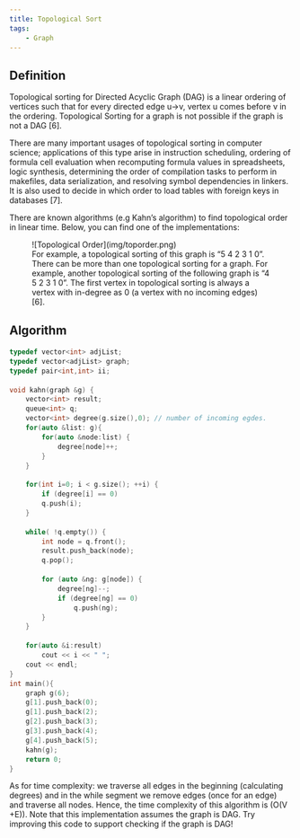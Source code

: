 ```yaml
---
title: Topological Sort
tags:
    - Graph
---
```


## Definition


Topological sorting for Directed Acyclic Graph (DAG) is a linear ordering of vertices such that for every directed edge u->v, vertex u comes before v in the ordering. Topological Sorting for a graph is not possible if the graph is not a DAG [6].

There are many important usages of topological sorting in computer science; applications of this type arise in instruction scheduling, ordering of formula cell evaluation when recomputing formula values in spreadsheets, logic synthesis, determining the order of compilation tasks to perform in makefiles, data serialization, and resolving symbol dependencies in linkers. It is also used to decide in which order to load tables with foreign keys in databases [7].

There are known algorithms (e.g Kahn’s algorithm) to find topological order in linear time. Below, you can find one of the implementations:

<figure>
![Topological Order](img/toporder.png)
<figcaption>For example, a topological sorting of this graph is “5 4 2 3 1 0”. There can be more than one topological sorting for a graph. For example, another topological sorting of the following graph is “4 5 2 3 1 0”. The first vertex in topological sorting is always a vertex with in-degree as 0 (a vertex with no incoming edges)[6].</figcaption>
</figure>

## Algorithm

```cpp
typedef vector<int> adjList;
typedef vector<adjList> graph;
typedef pair<int,int> ii;

void kahn(graph &g) {
    vector<int> result;
    queue<int> q;
    vector<int> degree(g.size(),0); // number of incoming egdes.
    for(auto &list: g){
        for(auto &node:list) {
            degree[node]++;
        } 
    }

    for(int i=0; i < g.size(); ++i) {
        if (degree[i] == 0)
        q.push(i);
    }

    while( !q.empty()) {
        int node = q.front();
        result.push_back(node);
        q.pop();

        for (auto &ng: g[node]) {
            degree[ng]--;
            if (degree[ng] == 0)
                q.push(ng); 
        }
    }

    for(auto &i:result)
        cout << i << " ";
    cout << endl;
}
int main(){
    graph g(6);
    g[1].push_back(0);
    g[1].push_back(2);
    g[2].push_back(3);
    g[3].push_back(4);
    g[4].push_back(5);
    kahn(g);
    return 0; 
}
```

As for time complexity: we traverse all edges in the beginning (calculating degrees) and in the while segment we remove edges (once for an edge) and traverse all nodes. Hence, the time complexity of this algorithm is \(O(V +E)\). Note that this implementation assumes the graph is DAG. Try improving this code to support checking if the graph is DAG!
